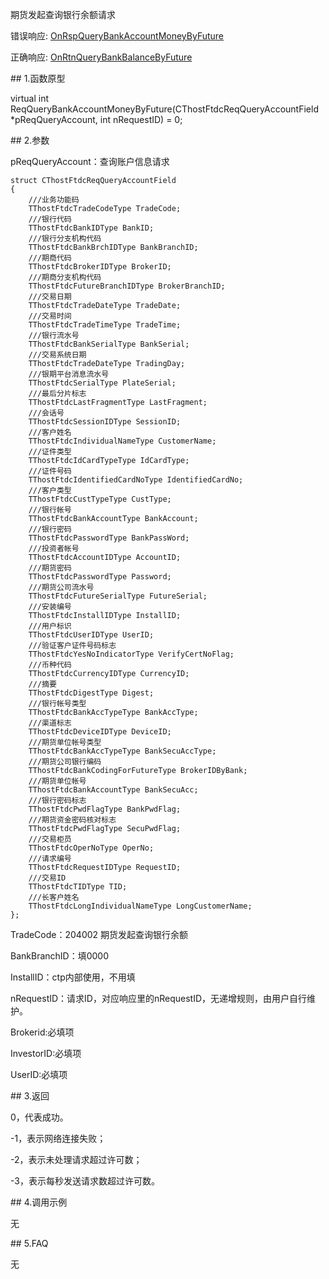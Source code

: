 <p>期货发起查询银行余额请求</p>
<p>错误响应: <a href="../../CTHOSTFTDCTRADERAPI/ONRSPQUERYBANKACCOUNTMONEYBYFUTURE/">OnRspQueryBankAccountMoneyByFuture</a></p>
<p>正确响应: <a href="../../CTHOSTFTDCTRADERAPI/ONRTNQUERYBANKBALANCEBYFUTURE/">OnRtnQueryBankBalanceByFuture</a></p>
<span class="anchor" id="2aad2e7f-ec6e-4b9a-b3cd-4f1384077992"></span>
## 1.函数原型
<p>virtual int ReqQueryBankAccountMoneyByFuture(CThostFtdcReqQueryAccountField *pReqQueryAccount, int nRequestID) = 0;</p>
<span class="anchor" id="795d9627-c781-47c0-9359-783a341bd199"></span>
## 2.参数
<p>pReqQueryAccount：查询账户信息请求</p>
<pre><code>struct CThostFtdcReqQueryAccountField
{
    ///业务功能码
    TThostFtdcTradeCodeType TradeCode;
    ///银行代码
    TThostFtdcBankIDType BankID;
    ///银行分支机构代码
    TThostFtdcBankBrchIDType BankBranchID;
    ///期商代码
    TThostFtdcBrokerIDType BrokerID;
    ///期商分支机构代码
    TThostFtdcFutureBranchIDType BrokerBranchID;
    ///交易日期
    TThostFtdcTradeDateType TradeDate;
    ///交易时间
    TThostFtdcTradeTimeType TradeTime;
    ///银行流水号
    TThostFtdcBankSerialType BankSerial;
    ///交易系统日期 
    TThostFtdcTradeDateType TradingDay;
    ///银期平台消息流水号
    TThostFtdcSerialType PlateSerial;
    ///最后分片标志
    TThostFtdcLastFragmentType LastFragment;
    ///会话号
    TThostFtdcSessionIDType SessionID;
    ///客户姓名
    TThostFtdcIndividualNameType CustomerName;
    ///证件类型
    TThostFtdcIdCardTypeType IdCardType;
    ///证件号码
    TThostFtdcIdentifiedCardNoType IdentifiedCardNo;
    ///客户类型
    TThostFtdcCustTypeType CustType;
    ///银行帐号
    TThostFtdcBankAccountType BankAccount;
    ///银行密码
    TThostFtdcPasswordType BankPassWord;
    ///投资者帐号
    TThostFtdcAccountIDType AccountID;
    ///期货密码
    TThostFtdcPasswordType Password;
    ///期货公司流水号
    TThostFtdcFutureSerialType FutureSerial;
    ///安装编号
    TThostFtdcInstallIDType InstallID;
    ///用户标识
    TThostFtdcUserIDType UserID;
    ///验证客户证件号码标志
    TThostFtdcYesNoIndicatorType VerifyCertNoFlag;
    ///币种代码
    TThostFtdcCurrencyIDType CurrencyID;
    ///摘要
    TThostFtdcDigestType Digest;
    ///银行帐号类型
    TThostFtdcBankAccTypeType BankAccType;
    ///渠道标志
    TThostFtdcDeviceIDType DeviceID;
    ///期货单位帐号类型
    TThostFtdcBankAccTypeType BankSecuAccType;
    ///期货公司银行编码
    TThostFtdcBankCodingForFutureType BrokerIDByBank;
    ///期货单位帐号
    TThostFtdcBankAccountType BankSecuAcc;
    ///银行密码标志
    TThostFtdcPwdFlagType BankPwdFlag;
    ///期货资金密码核对标志
    TThostFtdcPwdFlagType SecuPwdFlag;
    ///交易柜员
    TThostFtdcOperNoType OperNo;
    ///请求编号
    TThostFtdcRequestIDType RequestID;
    ///交易ID
    TThostFtdcTIDType TID;
    ///长客户姓名
    TThostFtdcLongIndividualNameType LongCustomerName;
};
</code></pre>
<p>TradeCode：204002 期货发起查询银行余额</p>
<p>BankBranchID：填0000</p>
<p>InstallID：ctp内部使用，不用填</p>
<p>nRequestID：请求ID，对应响应里的nRequestID，无递增规则，由用户自行维护。</p>
<p><span alt="" id="anchor-id-01"></span> </p>
<p>Brokerid:必填项</p>
<p>InvestorID:必填项</p>
<p>UserID:必填项</p>
<span class="anchor" id="85514671-ac3d-495d-a1e9-d9fdf85b640a"></span>
## 3.返回
<p>0，代表成功。</p>
<p>-1，表示网络连接失败；</p>
<p>-2，表示未处理请求超过许可数；</p>
<p>-3，表示每秒发送请求数超过许可数。</p>
<span class="anchor" id="95c753ae-6413-4466-9777-89529b5291a3"></span>
## 4.调用示例
<p>无</p>
<span class="anchor" id="ac6fce93-b85f-4a2b-baca-5877df82110d"></span>
## 5.FAQ
<p>无</p>
